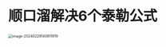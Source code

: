 # 顺口溜解决6个泰勒公式

<img src="https://cvp.oss-cn-shanghai.aliyuncs.com/picgo/202402291409148.png" alt="image-20240229140911919" style="zoom:50%;" />
